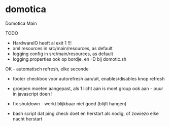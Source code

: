 # domotica
Domotica Main

TODO
- HardwareIO heeft al exit 1 !!!
- xml resources in src/main/resources, as default
- logging config in src/main/resources, as default
- logging.properties ook op bordje, en -D bij domotic.sh

OK - automatisch refresh, elke seconde
- footer checkbox voor autorefresh aan/uit, enables/disables knop refresh
- groepen moeten aangepast, als 1 licht aan is moet group ook aan - puur in javascript doen !

- fix shutdown - werkt blijkbaar niet goed (blijft hangen)
- bash script dat ping check doet en herstart als nodig, of zowiezo elke nacht herstart
